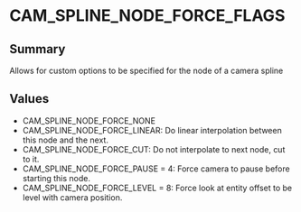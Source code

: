 # CAM_SPLINE_NODE_FORCE_FLAGS

## Summary
Allows for custom options to be specified for the node of a camera spline

## Values
* CAM_SPLINE_NODE_FORCE_NONE
* CAM_SPLINE_NODE_FORCE_LINEAR: Do linear interpolation between this node and the next.
* CAM_SPLINE_NODE_FORCE_CUT: Do not interpolate to next node, cut to it.
* CAM_SPLINE_NODE_FORCE_PAUSE = 4: Force camera to pause before starting this node.
* CAM_SPLINE_NODE_FORCE_LEVEL = 8: Force look at entity offset to be level with camera position.